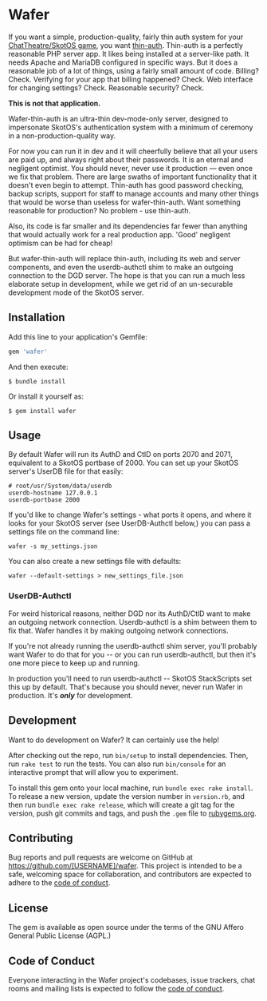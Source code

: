 # Wafer

If you want a simple, production-quality, fairly thin auth system for your [ChatTheatre/SkotOS game](https://github.com/ChatTheatre/SkotOS), you want [thin-auth](https://github.com/ChatTheatre/thin-auth). Thin-auth is a perfectly reasonable PHP server app. It likes being installed at a server-like path. It needs Apache and MariaDB configured in specific ways. But it does a reasonable job of a lot of things, using a fairly small amount of code. Billing? Check. Verifying for your app that billing happened? Check. Web interface for changing settings? Check. Reasonable security? Check.

**This is not that application.**

Wafer-thin-auth is an ultra-thin dev-mode-only server, designed to impersonate SkotOS's authentication system with a minimum of ceremony in a non-production-quality way.

For now you can run it in dev and it will cheerfully believe that all your users are paid up, and always right about their passwords. It is an eternal and negligent optimist. You should never, never use it production &mdash; even once we fix that problem. There are large swaths of important functionality that it doesn't even begin to attempt. Thin-auth has good password checking, backup scripts, support for staff to manage accounts and many other things that would be worse than useless for wafer-thin-auth. Want something reasonable for production? No problem - use thin-auth.

Also, its code is far smaller and its dependencies far fewer than anything that would actually work for a real production app. 'Good' negligent optimism can be had for cheap!

But wafer-thin-auth will replace thin-auth, including its web and server components, and even the userdb-authctl shim to make an outgoing connection to the DGD server. The hope is that you can run a much less elaborate setup in development, while we get rid of an un-securable development mode of the SkotOS server.

## Installation

Add this line to your application's Gemfile:

```ruby
gem 'wafer'
```

And then execute:

    $ bundle install

Or install it yourself as:

    $ gem install wafer

## Usage

By default Wafer will run its AuthD and CtlD on ports 2070 and 2071, equivalent to a SkotOS portbase of 2000. You can set up your SkotOS server's UserDB file for that easily:

~~~
# root/usr/System/data/userdb
userdb-hostname 127.0.0.1
userdb-portbase 2000
~~~

If you'd like to change Wafer's settings - what ports it opens, and where it looks for your SkotOS server (see UserDB-Authctl below,) you can pass a settings file on the command line:

~~~
wafer -s my_settings.json
~~~

You can also create a new settings file with defaults:

~~~
wafer --default-settings > new_settings_file.json
~~~

### UserDB-Authctl

For weird historical reasons, neither DGD nor its AuthD/CtlD want to make an outgoing network connection. Userdb-authctl is a shim between them to fix that. Wafer handles it by making outgoing network connections.

If you're not already running the userdb-authctl shim server, you'll probably want Wafer to do that for you -- or you can run userdb-authctl, but then it's one more piece to keep up and running.

In production you'll need to run userdb-authctl -- SkotOS StackScripts set this up by default. That's because you should never, never run Wafer in production. It's ***only*** for development.

## Development

Want to do development on Wafer? It can certainly use the help!

After checking out the repo, run `bin/setup` to install dependencies. Then, run `rake test` to run the tests. You can also run `bin/console` for an interactive prompt that will allow you to experiment.

To install this gem onto your local machine, run `bundle exec rake install`. To release a new version, update the version number in `version.rb`, and then run `bundle exec rake release`, which will create a git tag for the version, push git commits and tags, and push the `.gem` file to [rubygems.org](https://rubygems.org).

## Contributing

Bug reports and pull requests are welcome on GitHub at https://github.com/[USERNAME]/wafer. This project is intended to be a safe, welcoming space for collaboration, and contributors are expected to adhere to the [code of conduct](https://github.com/[USERNAME]/wafer/blob/master/CODE_OF_CONDUCT.md).


## License

The gem is available as open source under the terms of the GNU Affero General Public License (AGPL.)

## Code of Conduct

Everyone interacting in the Wafer project's codebases, issue trackers, chat rooms and mailing lists is expected to follow the [code of conduct](https://github.com/[USERNAME]/wafer/blob/master/CODE_OF_CONDUCT.md).
